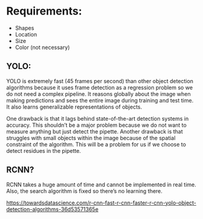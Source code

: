 # Requirements:
* Shapes
* Location
* Size
* Color (not necessary)
## YOLO:
YOLO is extremely fast (45 frames per second) than other object detection algorithms because it uses frame detection as a regression problem so we do not need a complex pipeline. It reasons globally about the image when making predictions and sees the entire image during training and test time. It also learns generalizable representations of objects. 

One drawback is that it lags behind state-of-the-art detection systems in accuracy. This shouldn’t be a major problem because we do not want to measure anything but just detect the pipette. Another drawback is that struggles with small objects within the image because of the spatial constraint of the algorithm. This will be a problem for us if we choose to detect residues in the pipette.  

## RCNN? 
RCNN takes a huge amount of time and cannot be implemented in real time. Also, the search algorithm is fixed so there’s no learning there. 

https://towardsdatascience.com/r-cnn-fast-r-cnn-faster-r-cnn-yolo-object-detection-algorithms-36d53571365e 
